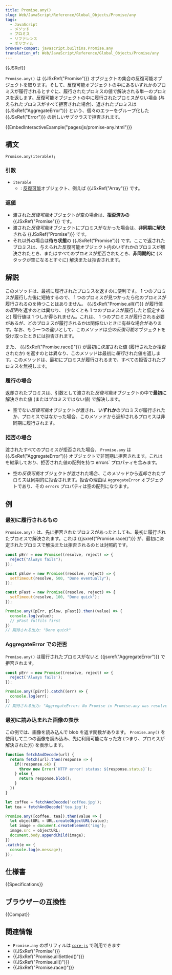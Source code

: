 ```yaml
---
title: Promise.any()
slug: Web/JavaScript/Reference/Global_Objects/Promise/any
tags:
  - JavaScript
  - メソッド
  - プロミス
  - リファレンス
  - ポリフィル
browser-compat: javascript.builtins.Promise.any
translation_of: Web/JavaScript/Reference/Global_Objects/Promise/any
---
```

{{JSRef}}

`Promise.any()` は {{JSxRef("Promise")}} オブジェクトの集合の反復可能オブジェクトを取ります。そして、反復可能オブジェクトの中にあるいずれかのプロミスが履行されるとすぐに、履行されたプロミスの値で解決される単一のプロミスを返します。反復可能オブジェクトの中に履行されたプロミスがない場合 (与えられたプロミスがすべて拒否された場合)、返されたプロミスは {{JSxRef("AggregateError")}} という、個々のエラーをグループ化した {{JSxRef("Error")}} の新しいサブクラスで拒否されます。

{{EmbedInteractiveExample("pages/js/promise-any.html")}}

## 構文

    Promise.any(iterable);

### 引数

- `iterable`
  - : [反復可能](/ja/docs/Web/JavaScript/Reference/Iteration_protocols#the_iterable_protocol)オブジェクト、例えば {{JSxRef("Array")}} です。

### 返値

- 渡された*反復可能*オブジェクトが空の場合は、**拒否済みの** {{JSxRef("Promise")}} です。
- 渡された*反復可能*オブジェクトにプロミスがなかった場合は、**非同期に解決**される {{JSxRef("Promise")}} です。
- それ以外の場合は**待ち状態**の {{JSxRef("Promise")}} です。ここで返されたプロミスは、与えられた反復可能オブジェクト内のいずれかのプロミスが解決されたとき、またはすべてのプロミスが拒否されたとき、**非同期的に** (スタックが空になるとすぐに) 解決または拒否されます。

## 解説

このメソッドは、最初に履行されたプロミスを返すのに便利です。 1 つのプロミスが履行した後に短絡するので、 1 つのプロミスが見つかったら他のプロミスが履行されるのを待つことはありません。 {{JSxRef("Promise.all()")}} が履行値の*配列*を返すのとは異なり、 (少なくとも 1 つのプロミスが履行したと仮定すると) 履行値は 1 つしか得られません。これは、 1 つのプロミスが履行される必要があるが、どのプロミスが履行されるかは関係ないときに有益な場合があります。なお、もう一つの違いとして、このメソッドは*空の反復可能*オブジェクトを受け取ったときには拒否されます。

また、 {{JSxRef("Promise.race()")}} が最初に*決定*された値 (履行されたか拒否されたか) を返すのとは異なり、このメソッドは最初に*履行*された値を返します。このメソッドは、最初にプロミスが履行されるまで、すべての拒否されたプロミスを無視します。

### 履行の場合

返却されたプロミスは、引数として渡された*反復可能*オブジェクトの中で**最初に**解決された値 (またはプロミスではない値) で解決します。

- 空でない*反復可能*オブジェクトが渡され、**いずれか**のプロミスが履行されたか、プロミスではなかった場合、このメソッドから返却されるプロミスは非同期に履行されます。

### 拒否の場合

渡されたすべてのプロミスが拒否された場合、 `Promise.any` は {{JSxRef("AggregateError")}} オブジェクトで非同期に拒否されます。これはを継承しており、拒否された値の配列を持つ errors` プロパティを含みます。

- 空の*反復可能*オブジェクトが渡された場合、このメソッドから返却されたプロミスは同期的に拒否されます。拒否の理由は `AggregateError` オブジェクトであり、その `errors` プロパティは空の配列になります。

## 例

### 最初に履行されるもの

`Promise.any()` は、先に拒否されたプロミスがあったとしても、最初に履行されたプロミスで解決されます。これは {{jsxref("Promise.race()")}} が、最初に決定されたプロミスで解決または拒否されるのとは対照的です。

```js
const pErr = new Promise((resolve, reject) => {
  reject("Always fails");
});

const pSlow = new Promise((resolve, reject) => {
  setTimeout(resolve, 500, "Done eventually");
});

const pFast = new Promise((resolve, reject) => {
  setTimeout(resolve, 100, "Done quick");
});

Promise.any([pErr, pSlow, pFast]).then((value) => {
  console.log(value);
  // pFast fulfils first
})
// 期待される出力: "Done quick"
```

### AggregateError での拒否

`Promise.any()` は履行されたプロミスがないと {{jsxref("AggregateError")}} で拒否されます。

```js
const pErr = new Promise((resolve, reject) => {
  reject('Always fails');
});

Promise.any([pErr]).catch((err) => {
  console.log(err);
})
// 期待される出力: "AggregateError: No Promise in Promise.any was resolved"
```

### 最初に読み込まれた画像の表示

この例では、画像を読み込んで blob を返す関数があります。 `Promise.any()` を使用して二つの画像を読み込み、先に利用可能になった方 (つまり、プロミスが解決された方) を表示します。

```js
function fetchAndDecode(url) {
  return fetch(url).then(response => {
    if(!response.ok) {
      throw new Error(`HTTP error! status: ${response.status}`);
    } else {
      return response.blob();
    }
  })
}

let coffee = fetchAndDecode('coffee.jpg');
let tea = fetchAndDecode('tea.jpg');

Promise.any([coffee, tea]).then(value => {
  let objectURL = URL.createObjectURL(value);
  let image = document.createElement('img');
  image.src = objectURL;
  document.body.appendChild(image);
})
.catch(e => {
  console.log(e.message);
});
```

## 仕様書

{{Specifications}}

## ブラウザーの互換性

{{Compat}}

## 関連情報

- `Promise.any` のポリフィルは [`core-js`](https://github.com/zloirock/core-js#ecmascript-promise) で利用できます
- {{JSxRef("Promise")}}
- {{JSxRef("Promise.allSettled()")}}
- {{JSxRef("Promise.all()")}}
- {{JSxRef("Promise.race()")}}
